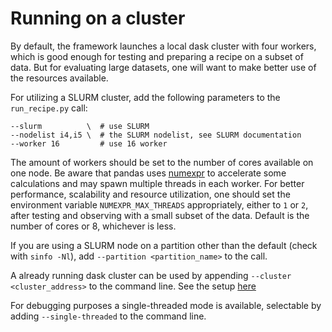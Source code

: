 Running on a cluster
====================

By default, the framework launches a local dask cluster with four workers, which
is good enough for testing and preparing a recipe on a subset of data. But for
evaluating large datasets, one will want to make better use of the resources
available.

For utilizing a SLURM cluster, add the following parameters to the
`run_recipe.py` call:
```
--slurm          \  # use SLURM
--nodelist i4,i5 \  # the SLURM nodelist, see SLURM documentation
--worker 16         # use 16 worker
```

The amount of workers should be set to the number of cores available on one
node. Be aware that pandas uses
[numexpr](https://github.com/pydata/numexpr#what-is-numexpr) to accelerate some
calculations and may spawn multiple threads in each worker. For better
performance, scalability and resource utilization, one should set
the environment variable `NUMEXPR_MAX_THREADS` appropriately, either to `1` or
`2`, after testing and observing with a small subset of the data. Default is the
number of cores or 8, whichever is less.

If you are using a SLURM node on a partition other than the default (check with
`sinfo -Nl`), add `--partition <partition_name>` to the call.

A already running dask cluster can be used by appending `--cluster
<cluster_address>` to the command line. See the setup
[here](https://distributed.dask.org/en/stable/quickstart.html#setup-dask-distributed-the-hard-way)

For debugging purposes a single-threaded mode is available, selectable by adding
`--single-threaded` to the command line.

